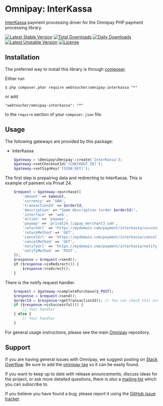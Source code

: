 # Omnipay: InterKassa
[InterKassa](https://www.interkassa.com) payment processing driver for the Omnipay PHP payment processing library.

[![Latest Stable Version](https://poser.pugx.org/webtoucher/omnipay-interkassa/v/stable)](https://packagist.org/packages/webtoucher/omnipay-interkassa)
[![Total Downloads](https://poser.pugx.org/webtoucher/omnipay-interkassa/downloads)](https://packagist.org/packages/webtoucher/omnipay-interkassa)
[![Daily Downloads](https://poser.pugx.org/webtoucher/omnipay-interkassa/d/daily)](https://packagist.org/packages/webtoucher/omnipay-interkassa)
[![Latest Unstable Version](https://poser.pugx.org/webtoucher/omnipay-interkassa/v/unstable)](https://packagist.org/packages/webtoucher/omnipay-interkassa)
[![License](https://poser.pugx.org/webtoucher/omnipay-interkassa/license)](https://packagist.org/packages/webtoucher/omnipay-interkassa)

## Installation

The preferred way to install this library is through [composer](http://getcomposer.org/download/).

Either run

```
$ php composer.phar require webtoucher/omnipay-interkassa "*"
```

or add

```
"webtoucher/omnipay-interkassa": "*"
```

to the ```require``` section of your `composer.json` file.

## Usage

The following gateways are provided by this package:

* InterKassa

```php
    $gateway = \Omnipay\Omnipay::create('InterKassa');
    $gateway->setCheckoutId('[CHECKOUT_ID]');
    $gateway->setSignKey('[SIGN_KEY]');
```

The first step is prepairing data and redirecting to InterKassa. This is example of paiment via Privat 24.

```php
    $request = $gateway->purchase([
        'amount' => $amount,
        'currency' => 'UAH',
        'transactionId' => $orderId,
        'description' => "Some description (order $orderId)",
        'interface' => 'web',
        'action' => 'payway',
        'payway' => 'privat24_liqpay_merchant3_uah',
        'returnUrl' => "https://mydomain.com/payment/interkassa/success?order=$orderId",
        'returnMethod' => 'GET',
        'cancelUrl' => 'https://mydomain.com/payment/interkassa/cancel',
        'cancelMethod' => 'GET',
        'notifyUrl' => 'https://mydomain.com/payment/interkassa/notify',
        'notifyMethod' => 'POST',
    ]);
    $response = $request->send();
    if ($response->isRedirect()) {
        $response->redirect();
    }
```

There is the notify request handler.

```php
    $request = $gateway->completePurchase($_POST);
    $response = $request->send();
    $orderId = $response->getTransactionId(); // You can check this order and mark it as paid.
    if ($response->isSuccessful()) {
        // Your handler
    } else {
        // Your handler
    }
```

For general usage instructions, please see the main [Omnipay](https://github.com/thephpleague/omnipay)
repository.

## Support

If you are having general issues with Omnipay, we suggest posting on
[Stack Overflow](http://stackoverflow.com/). Be sure to add the
[omnipay tag](http://stackoverflow.com/questions/tagged/omnipay) so it can be easily found.

If you want to keep up to date with release anouncements, discuss ideas for the project,
or ask more detailed questions, there is also a [mailing list](https://groups.google.com/forum/#!forum/omnipay) which
you can subscribe to.

If you believe you have found a bug, please report it using the [GitHub issue tracker](https://github.com/webtoucher/omnipay-interkassa/issues).